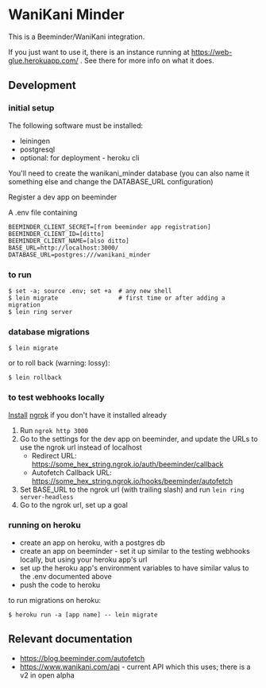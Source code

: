 # WaniKani Minder

This is a Beeminder/WaniKani integration.

If you just want to use it, there is an instance running at https://web-glue.herokuapp.com/ . See there for more info on what it does.

## Development

### initial setup

The following software must be installed:

* leiningen
* postgresql
* optional: for deployment - heroku cli

You'll need to create the wanikani_minder database (you can also name it something else and change the DATABASE_URL configuration)

Register a dev app on beeminder

A .env file containing

    BEEMINDER_CLIENT_SECRET=[from beeminder app registration]
    BEEMINDER_CLIENT_ID=[ditto]
    BEEMINDER_CLIENT_NAME=[also ditto]
    BASE_URL=http://localhost:3000/
    DATABASE_URL=postgres:///wanikani_minder

### to run

    $ set -a; source .env; set +a  # any new shell
    $ lein migrate                 # first time or after adding a migration
    $ lein ring server

### database migrations

    $ lein migrate

or to roll back (warning: lossy):

    $ lein rollback
    
### to test webhooks locally

[Install](https://dashboard.ngrok.com/get-started) [ngrok](https://ngrok.com) if you don't have it installed already

1. Run `ngrok http 3000`
2. Go to the settings for the dev app on beeminder, and update the URLs to use the ngrok url instead of localhost
   - Redirect URL: https://some_hex_string.ngrok.io/auth/beeminder/callback
   - Autofetch Callback URL: https://some_hex_string.ngrok.io/hooks/beeminder/autofetch
3. Set BASE_URL to the ngrok url (with trailing slash) and run `lein ring server-headless`
4. Go to the ngrok url, set up a goal

### running on heroku

* create an app on heroku, with a postgres db
* create an app on beeminder - set it up similar to the testing webhooks locally, but using your heroku app's url
* set up the heroku app's environment variables to have similar valus to the .env documented above
* push the code to heroku

to run migrations on heroku:

    $ heroku run -a [app name] -- lein migrate

## Relevant documentation

* https://blog.beeminder.com/autofetch
* https://www.wanikani.com/api - current API which this uses; there is a v2 in open alpha

